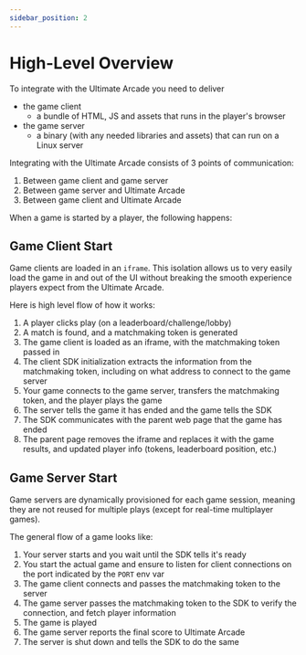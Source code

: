 ```yaml
---
sidebar_position: 2
---
```


# High-Level Overview

To integrate with the Ultimate Arcade you need to deliver
* the game client
  * a bundle of HTML, JS and assets that runs in the player's browser
* the game server
  * a binary (with any needed libraries and assets) that can run on a Linux server

<!-- TODO replace with diagram -->
Integrating with the Ultimate Arcade consists of 3 points of communication:

1. Between game client and game server
2. Between game server and Ultimate Arcade
3. Between game client and Ultimate Arcade

When a game is started by a player, the following happens:

## Game Client Start

Game clients are loaded in an `iframe`. This isolation allows us to very easily load the game in and out of the UI without breaking the smooth experience players expect from the Ultimate Arcade.

Here is high level flow of how it works:

1. A player clicks play (on a leaderboard/challenge/lobby)
2. A match is found, and a matchmaking token is generated
3. The game client is loaded as an iframe, with the matchmaking token passed in
4. The client SDK initialization extracts the information from the matchmaking token, including on what address to connect to the game server
5. Your game connects to the game server, transfers the matchmaking token, and the player plays the game
6. The server tells the game it has ended and the game tells the SDK
7. The SDK communicates with the parent web page that the game has ended
8. The parent page removes the iframe and replaces it with the game results, and updated player info (tokens, leaderboard position, etc.)

## Game Server Start

Game servers are dynamically provisioned for each game session, meaning they are not reused for multiple plays (except for real-time multiplayer games).

The general flow of a game looks like:

1. Your server starts and you wait until the SDK tells it's ready
2. You start the actual game and ensure to listen for client connections on the port indicated by the `PORT` env var
3. The game client connects and passes the matchmaking token to the server
4. The game server passes the matchmaking token to the SDK to verify the connection, and fetch player information
5. The game is played
6. The game server reports the final score to Ultimate Arcade
7. The server is shut down and tells the SDK to do the same
